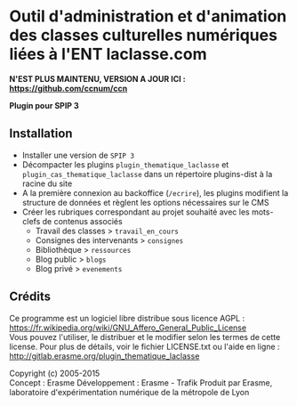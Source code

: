# Outil d'administration et d'animation des classes culturelles numériques liées à l'ENT laclasse.com

**N'EST PLUS MAINTENU, VERSION A JOUR ICI : https://github.com/ccnum/ccn**

**Plugin pour SPIP 3**

## Installation

- Installer une version de `SPIP 3`
- Décompacter les plugins `plugin_thematique_laclasse` et `plugin_cas_thematique_laclasse` dans un répertoire plugins-dist à la racine du site
- A la première connexion au backoffice (`/ecrire`), les plugins modifient la structure de données et règlent les options nécessaires sur le CMS
- Créer les rubriques correspondant au projet souhaité avec les mots-clefs de contenus associés
   - Travail des classes > `travail_en_cours`
   - Consignes des intervenants > `consignes`
   - Bibliothèque > `ressources`
   - Blog public > `blogs`
   - Blog privé > `evenements`

## Crédits

Ce programme est un logiciel libre distribue sous licence AGPL : https://fr.wikipedia.org/wiki/GNU_Affero_General_Public_License  
Vous pouvez l'utiliser, le distribuer et le modifier selon les termes de cette license.
Pour plus de détails, voir le fichier LICENSE.txt ou l'aide en ligne : http://gitlab.erasme.org/plugin_thematique_laclasse

Copyright (c) 2005-2015   
Concept : Erasme
Développement : Erasme - Trafik
Produit par Erasme, laboratoire d'expérimentation numérique de la métropole de Lyon
